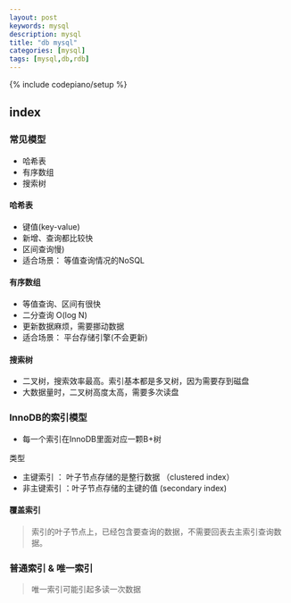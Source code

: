 ```yaml
---
layout: post
keywords: mysql
description: mysql
title: "db mysql"
categories: [mysql]
tags: [mysql,db,rdb]
---
```

{% include codepiano/setup %}

## index

### 常见模型

* 哈希表
* 有序数组
* 搜索树

#### 哈希表

* 键值(key-value)
* 新增、查询都比较快
* 区间查询慢)
* 适合场景： 等值查询情况的NoSQL

#### 有序数组

* 等值查询、区间有很快
* 二分查询 O(log N)
* 更新数据麻烦，需要挪动数据
* 适合场景： 平台存储引擎(不会更新)

#### 搜索树

* 二叉树，搜索效率最高。索引基本都是多叉树，因为需要存到磁盘
* 大数据量时，二叉树高度太高，需要多次读盘

### InnoDB的索引模型

* 每一个索引在InnoDB里面对应一颗B+树

类型

* 主键索引 ： 叶子节点存储的是整行数据  （clustered index）
* 非主键索引 ：叶子节点存储的主键的值   (secondary index)

#### 覆盖索引

> 索引的叶子节点上，已经包含要查询的数据，不需要回表去主索引查询数据。

### 普通索引 & 唯一索引

> 唯一索引可能引起多读一次数据
